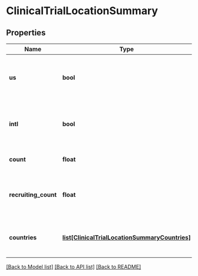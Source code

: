 # ClinicalTrialLocationSummary

## Properties
Name | Type | Description | Notes
------------ | ------------- | ------------- | -------------
**us** | **bool** | Indicates if there are United States based locations. | [optional] 
**intl** | **bool** | Indicates if there are locations outside of the United States. | [optional] 
**count** | **float** | The number of trial sites. | [optional] 
**recruiting_count** | **float** | The number of trial sites that are recruiting patients. | [optional] 
**countries** | [**list[ClinicalTrialLocationSummaryCountries]**](ClinicalTrialLocationSummaryCountries.md) | Countries with locations offering this trial. | [optional] 

[[Back to Model list]](../README.md#documentation-for-models) [[Back to API list]](../README.md#documentation-for-api-endpoints) [[Back to README]](../README.md)

